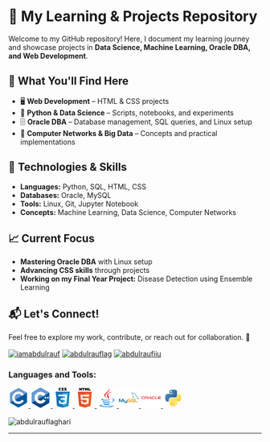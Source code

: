 # 🚀 My Learning & Projects Repository  

Welcome to my GitHub repository! Here, I document my learning journey and showcase projects in **Data Science, Machine Learning, Oracle DBA, and Web Development**.  

## 📌 What You'll Find Here  
- 🖥 **Web Development** – HTML & CSS projects  
- 🐍 **Python & Data Science** – Scripts, notebooks, and experiments  
- 🗄 **Oracle DBA** – Database management, SQL queries, and Linux setup  
- 📡 **Computer Networks & Big Data** – Concepts and practical implementations  

## 🔧 Technologies & Skills  
- **Languages:** Python, SQL, HTML, CSS  
- **Databases:** Oracle, MySQL  
- **Tools:** Linux, Git, Jupyter Notebook  
- **Concepts:** Machine Learning, Data Science, Computer Networks  

## 📈 Current Focus  
- **Mastering Oracle DBA** with Linux setup  
- **Advancing CSS skills** through projects  
- **Working on my Final Year Project:** Disease Detection using Ensemble Learning  

## 📬 Let's Connect!  
Feel free to explore my work, contribute, or reach out for collaboration. 🚀  

<p align="left">
<a href="https://linkedin.com/in/iamabdulrauf" target="blank"><img align="center" src="https://raw.githubusercontent.com/rahuldkjain/github-profile-readme-generator/master/src/images/icons/Social/linked-in-alt.svg" alt="iamabdulrauf" height="30" width="40" /></a>
<a href="https://kaggle.com/abdulrauflag" target="blank"><img align="center" src="https://raw.githubusercontent.com/rahuldkjain/github-profile-readme-generator/master/src/images/icons/Social/kaggle.svg" alt="abdulrauflag" height="30" width="40" /></a>
<a href="https://fb.com/abdulraufiiu" target="blank"><img align="center" src="https://raw.githubusercontent.com/rahuldkjain/github-profile-readme-generator/master/src/images/icons/Social/facebook.svg" alt="abdulraufiiu" height="30" width="40" /></a>
</p>

<h3 align="left">Languages and Tools:</h3>
<p align="left"> <a href="https://www.cprogramming.com/" target="_blank" rel="noreferrer"> <img src="https://raw.githubusercontent.com/devicons/devicon/master/icons/c/c-original.svg" alt="c" width="40" height="40"/> </a> <a href="https://www.w3schools.com/cpp/" target="_blank" rel="noreferrer"> <img src="https://raw.githubusercontent.com/devicons/devicon/master/icons/cplusplus/cplusplus-original.svg" alt="cplusplus" width="40" height="40"/> </a> <a href="https://www.w3schools.com/css/" target="_blank" rel="noreferrer"> <img src="https://raw.githubusercontent.com/devicons/devicon/master/icons/css3/css3-original-wordmark.svg" alt="css3" width="40" height="40"/> </a> <a href="https://www.w3.org/html/" target="_blank" rel="noreferrer"> <img src="https://raw.githubusercontent.com/devicons/devicon/master/icons/html5/html5-original-wordmark.svg" alt="html5" width="40" height="40"/> </a> <a href="https://www.java.com" target="_blank" rel="noreferrer"> <img src="https://raw.githubusercontent.com/devicons/devicon/master/icons/java/java-original.svg" alt="java" width="40" height="40"/> </a> <a href="https://www.mysql.com/" target="_blank" rel="noreferrer"> <img src="https://raw.githubusercontent.com/devicons/devicon/master/icons/mysql/mysql-original-wordmark.svg" alt="mysql" width="40" height="40"/> </a> <a href="https://www.oracle.com/" target="_blank" rel="noreferrer"> <img src="https://raw.githubusercontent.com/devicons/devicon/master/icons/oracle/oracle-original.svg" alt="oracle" width="40" height="40"/> </a> <a href="https://www.python.org" target="_blank" rel="noreferrer"> <img src="https://raw.githubusercontent.com/devicons/devicon/master/icons/python/python-original.svg" alt="python" width="40" height="40"/> </a> </p>

<p><img align="center" src="https://github-readme-stats.vercel.app/api/top-langs?username=abdulrauflaghari&show_icons=true&locale=en&layout=compact" alt="abdulrauflaghari" /></p>

---
